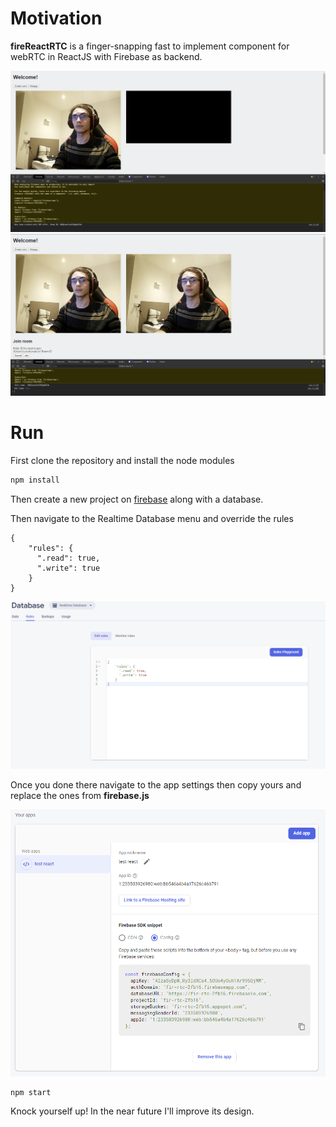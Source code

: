 # Motivation
<b>fireReactRTC</b> is a finger-snapping fast to implement component for webRTC in ReactJS with Firebase as backend.

![realtimeDB](./images/create_room.png)
![realtimeDB](./images/join_room.png)

# Run
First clone the repository and install the node modules
```bash
npm install
```

Then create a new project on [firebase](https://console.firebase.google.com/) along with a database.

Then navigate to the Realtime Database menu and override  the rules

```firebase
{
    "rules": {
      ".read": true,
      ".write": true
    }
}
```

![realtimeDB](./images/db.png)

Once you done there navigate to the app settings then copy yours and replace the ones from <b>firebase.js</b>

![settings](./images/settings.png)

```
npm start
```
Knock yourself up! In the near future I'll improve its design. 

